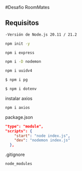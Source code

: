 #Desafio RoomMates

## Requisitos

```sh
-Versión de Node.js 20.11 / 21.2
```

```sh
npm init -y
```

```sh
npm i express
```

```sh
npm i -D nodemon
```

```sh
npm i uuidv4
```

```sh
$ npm i pg
```

```sh
$ npm i dotenv
```

instalar axios

```sh
npm i axios
```

package.json

```json
"type": "module",
"scripts": {
    "start": "node index.js",
    "dev": "nodemon index.js"
  },
```

.gitignore

```sh
node_modules
```
